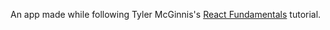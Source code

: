 An app made while following Tyler McGinnis's [React Fundamentals](https://www.youtube.com/playlist?list=PLqrUy7kON1mc7U60YUaN3ZR9EHlh9fsDL) tutorial.
